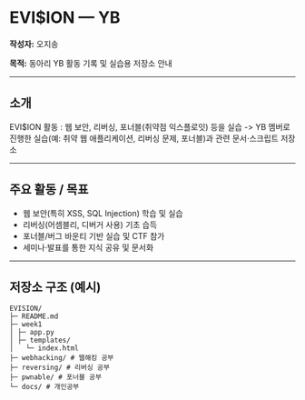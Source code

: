 # EVI$ION — YB

**작성자:** 오지송

**목적:** 동아리 YB 활동 기록 및 실습용 저장소 안내

---

## 소개
EVI$ION 활동 : 웹 보안, 리버싱, 포너블(취약점 익스플로잇) 등을 실습
-> YB 멤버로 진행한 실습(예: 취약 웹 애플리케이션, 리버싱 문제, 포너블)과 관련 문서·스크립트 저장소

---

## 주요 활동 / 목표
- 웹 보안(특히 XSS, SQL Injection) 학습 및 실습  
- 리버싱(어셈블리, 디버거 사용) 기초 습득  
- 포너블/버그 바운티 기반 실습 및 CTF 참가  
- 세미나·발표를 통한 지식 공유 및 문서화

---

## 저장소 구조 (예시)

```
EVISION/
├─ README.md
├─ week1
│ ├─ app.py
│ ├─ templates/
│   └─ index.html
├─ webhacking/ # 웹해킹 공부
├─ reversing/ # 리버싱 공부
├─ pwnable/ # 포너블 공부
└─ docs/ # 개인공부
```
